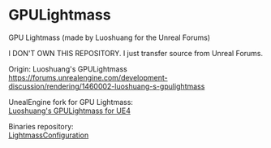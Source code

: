 # GPULightmass
 GPU Lightmass (made by Luoshuang for the Unreal Forums)
 
I DON'T OWN THIS REPOSITORY. I just transfer source from Unreal Forums.  

Origin: Luoshuang's GPULightmass  
https://forums.unrealengine.com/development-discussion/rendering/1460002-luoshuang-s-gpulightmass

UnealEngine fork for GPU Lightmass:  
[Luoshuang's GPULightmass for UE4](https://github.com/AlanIWBFT/GPULightmass)

Binaries repository:  
[LightmassConfiguration](https://github.com/sgeraldes/LightmassConfiguration)